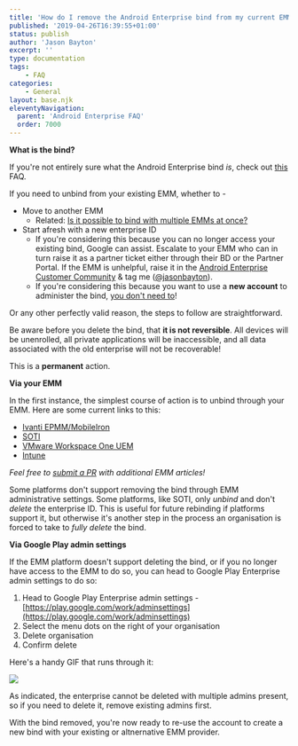 ```yaml
---
title: 'How do I remove the Android Enterprise bind from my current EMM?'
published: '2019-04-26T16:39:55+01:00'
status: publish
author: 'Jason Bayton'
excerpt: ''
type: documentation
tags: 
    - FAQ
categories:
    - General
layout: base.njk
eleventyNavigation:
  parent: 'Android Enterprise FAQ'
  order: 7000
--- 
```

<div class="callout">

**What is the bind?**

If you're not entirely sure what the Android Enterprise bind _is_, check out [this](/android/android-enterprise-faq/what-is-the-bind/) FAQ.

</div>

If you need to unbind from your existing EMM, whether to - 

- Move to another EMM
  - Related: [Is it possible to bind with multiple EMMs at once?](/android/android-enterprise-faq/bind-ae-with-multiple-emms/)
- Start afresh with a new enterprise ID
  - If you're considering this because you can no longer access your existing bind, Google can assist. Escalate to your EMM who can in turn raise it as a partner ticket either through their BD or the Partner Portal. If the EMM is unhelpful, raise it in the [Android Enterprise Customer Community](https://androidenterprise.community) & tag me ([@jasonbayton](https://www.androidenterprise.community/t5/user/viewprofilepage/user-id/11)).
  - If you're considering this because you want to use a **new account** to administer the bind, [you don't need to](/android/android-enterprise-faq/manage-bind-account/)!

Or any other perfectly valid reason, the steps to follow are straightforward.

<div class="callout">

Be aware before you delete the bind, that **it is not reversible**. All devices will be unenrolled, all private applications will be inaccessible, and all data associated with the old enterprise will not be recoverable!

This is a **permanent** action.

</div>

**Via your EMM**

In the first instance, the simplest course of action is to unbind through your EMM. Here are some current links to this:

- [Ivanti EPMM/MobileIron](https://help.ivanti.com/mi/help/en_us/CORE/11.x/dmga/DMGfiles/Removing_Android_enterpr.htm)
- [SOTI](https://www.soti.net/mc/help/v15.2/en/console/devices/managing/enrollment/androidplus/enterprise/mgpa_enterprise_delete.html)
- [VMware Workspace One UEM](https://docs.vmware.com/en/VMware-Workspace-ONE-UEM/services/Android_Platform/GUID-AndroidRegistrationRegisterAndroidwithWorkspaceONE.html)
- [Intune](https://docs.vmware.com/en/VMware-Workspace-ONE-UEM/services/Android_Platform/GUID-AndroidRegistrationRegisterAndroidwithWorkspaceONE.html)

_Feel free to [submit a PR](https://github.com/jasonbayton/11ty/blob/main/_src/android/android-enterprise-faq/delete-the-ae-bind.md) with additional EMM articles!_

Some platforms don't support removing the bind through EMM administrative settings. Some platforms, like SOTI, only _unbind_ and don't _delete_ the enterprise ID. This is useful for future rebinding if platforms support it, but otherwise it's another step in the process an organisation is forced to take to _fully delete_ the bind.

**Via Google Play admin settings**

If the EMM platform doesn't support deleting the bind, or if you no longer have access to the EMM to do so, you can head to Google Play Enterprise admin settings to do so:

1. Head to Google Play Enterprise admin settings - [https://play.google.com/work/adminsettings](https://play.google.com/work/adminsettings)
2. Select the menu dots on the right of your organisation
3. Delete organisation
4. Confirm delete

Here's a handy GIF that runs through it:

![](https://cdn.bayton.org/uploads/2024/delete-bind/2024-04-24_12.31.35.gif)

<div class="callout">

As indicated, the enterprise cannot be deleted with multiple admins present, so if you need to delete it, remove existing admins first.

</div>

With the bind removed, you're now ready to re-use the account to create a new bind with your existing or altnernative EMM provider.


